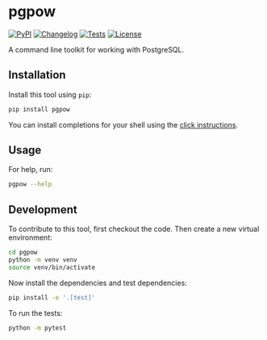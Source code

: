 # pgpow

[![PyPI](https://img.shields.io/pypi/v/pgpow.svg)](https://pypi.org/project/pgpow/)
[![Changelog](https://img.shields.io/github/v/release/robyoung/pgpow?include_prereleases&label=changelog)](https://github.com/robyoung/pgpow/releases)
[![Tests](https://github.com/robyoung/pgpow/actions/workflows/test.yml/badge.svg)](https://github.com/robyoung/pgpow/actions/workflows/test.yml)
[![License](https://img.shields.io/badge/license-Apache%202.0-blue.svg)](https://github.com/robyoung/pgpow/blob/master/LICENSE)

A command line toolkit for working with PostgreSQL.

## Installation

Install this tool using `pip`:
```bash
pip install pgpow
```

You can install completions for your shell using the [click instructions](https://click.palletsprojects.com/en/stable/shell-completion/).

## Usage

For help, run:
```bash
pgpow --help
```

## Development

To contribute to this tool, first checkout the code. Then create a new virtual environment:
```bash
cd pgpow
python -m venv venv
source venv/bin/activate
```
Now install the dependencies and test dependencies:
```bash
pip install -e '.[test]'
```
To run the tests:
```bash
python -m pytest
```
